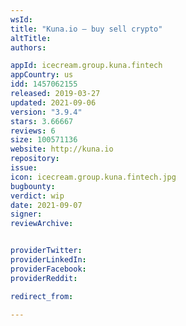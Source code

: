 ```yaml
---
wsId: 
title: "Kuna.io — buy sell crypto"
altTitle: 
authors:

appId: icecream.group.kuna.fintech
appCountry: us
idd: 1457062155
released: 2019-03-27
updated: 2021-09-06
version: "3.9.4"
stars: 3.66667
reviews: 6
size: 100571136
website: http://kuna.io
repository: 
issue: 
icon: icecream.group.kuna.fintech.jpg
bugbounty: 
verdict: wip
date: 2021-09-07
signer: 
reviewArchive:


providerTwitter: 
providerLinkedIn: 
providerFacebook: 
providerReddit: 

redirect_from:

---
```


